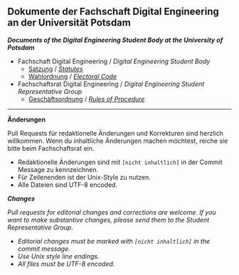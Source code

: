 ## Dokumente der Fachschaft Digital Engineering an der Universität Potsdam
***Documents of the Digital Engineering Student Body at the University of Potsdam***

- Fachschaft Digital Engineering / *Digital Engineering Student Body*
    - [Satzung](https://github.com/fsr-de/docs/blob/master/satzung.md) / [*Statutes*](https://github.com/fsr-de/docs/blob/master/statutes.md)
    - [Wahlordnung](https://github.com/fsr-de/docs/blob/master/wahlordnung.md) / [*Electoral Code*](https://github.com/fsr-de/docs/blob/master/electoral_code.md)
- Fachschaftsrat Digital Engineering / *Digital Engineering Student Representative Group*
    - [Geschäftsordnung](https://github.com/fsr-de/docs/blob/master/geschaeftsordnung.md) / [*Rules of Procedure*](https://github.com/fsr-de/docs/blob/master/rules_of_procedure.md)

-----

**Änderungen**

Pull Requests für redaktionelle Änderungen und Korrekturen sind herzlich willkommen. Wenn du inhaltliche Änderungen machen möchtest, reiche sie bitte beim Fachschaftsrat ein.

- Redaktionelle Änderungen sind mit `[nicht inhaltlich]` in der Commit Message zu kennzeichnen.
- Für Zeilenenden ist der Unix-Style zu nutzen.
- Alle Dateien sind UTF-8 encoded.


***Changes***

*Pull requests for editorial changes and corrections are welcome. If you want to make substantive changes, please send them to the Student Representative Group.*

- *Editorial changes must be marked with `[nicht inhaltlich]` in the commit message.*
- *Use Unix style line endings.*
- *All files must be UTF-8 encoded.*
